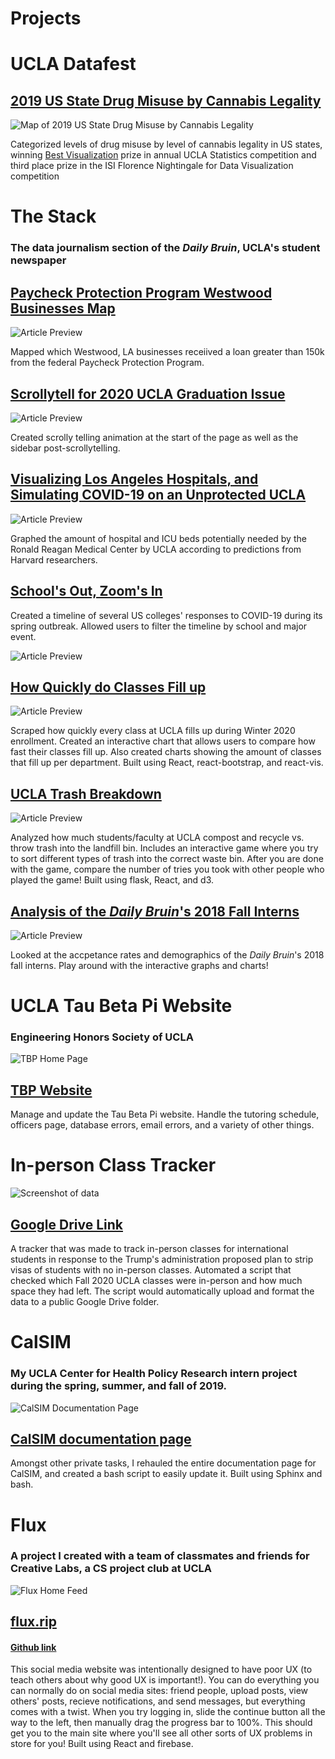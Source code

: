# Projects

# UCLA Datafest

## [2019 US State Drug Misuse by Cannabis Legality](https://benohrbrill.com/datafest/)

![Map of 2019 US State Drug Misuse by Cannabis Legality](./pictures/datafest/datafest_one.png)

Categorized levels of drug misuse by level of cannabis legality in US states, winning [Best Visualization](http://datafest.stat.ucla.edu/competition/2021-asa-datafesttm-results/) prize in annual UCLA Statistics competition and third place prize in the ISI Florence Nightingale for Data Visualization competition

# The Stack

### The data journalism section of the _Daily Bruin_, UCLA's student newspaper

## [Paycheck Protection Program Westwood Businesses Map](https://dailybruin.com/2020/09/05/the-quad-the-paycheck-protection-program-and-how-it-has-affected-westwood-businesses)

![Article Preview](./pictures/dailybruin/dailybruin_seven.png)

Mapped which Westwood, LA businesses receiived a loan greater than 150k from the federal Paycheck Protection Program.

## [Scrollytell for 2020 UCLA Graduation Issue](https://gradissue2020.dailybruin.com/)

![Article Preview](./pictures/dailybruin/dailybruin_six.png)

Created scrolly telling animation at the start of the page as well as the sidebar post-scrollytelling.

## [Visualizing Los Angeles Hospitals, and Simulating COVID-19 on an Unprotected UCLA](https://stack.dailybruin.com/2020/04/20/covid-hospitals/)

![Article Preview](./pictures/dailybruin/dailybruin_five.png)

Graphed the amount of hospital and ICU beds potentially needed by the Ronald Reagan Medical Center by UCLA according to predictions from Harvard researchers.

## [School's Out, Zoom's In](https://stack.dailybruin.com/2020/04/15/covid-collegecompare/)

Created a timeline of several US colleges' responses to COVID-19 during its spring outbreak. Allowed users to filter the timeline by school and major event.

![Article Preview](./pictures/dailybruin/dailybruin_four.png)

## [How Quickly do Classes Fill up](https://stack.dailybruin.com/2020/02/05/class-fill-ups/)

![Article Preview](./pictures/dailybruin/dailybruin_three.png)

Scraped how quickly every class at UCLA fills up during Winter 2020 enrollment. Created an interactive chart that allows users to compare how fast their classes fill up. Also created charts showing the amount of classes that fill up per department. Built using React, react-bootstrap, and react-vis.

## [UCLA Trash Breakdown](https://stack.dailybruin.com/2019/06/07/waste-audits/)

![Article Preview](./pictures/dailybruin/dailybruin_two.png)

Analyzed how much students/faculty at UCLA compost and recycle vs. throw trash into the landfill bin. Includes an interactive game where you try to sort different types of trash into the correct waste bin. After you are done with the game, compare the number of tries you took with other people who played the game! Built using flask, React, and d3.

## [Analysis of the _Daily Bruin_'s 2018 Fall Interns](https://stack.dailybruin.com/2018/12/10/2018db-recruitment/)

![Article Preview](./pictures/dailybruin/dailybruin_one.png)

Looked at the accpetance rates and demographics of the _Daily Bruin_'s 2018 fall interns. Play around with the interactive graphs and charts!

# UCLA Tau Beta Pi Website

### Engineering Honors Society of UCLA

![TBP Home Page](./pictures/tbp/tbp_one.png)

## [TBP Website](https://tbp.seas.ucla.edu/)

Manage and update the Tau Beta Pi website. Handle the tutoring schedule, officers page, database errors, email errors, and a variety of other things.

# In-person Class Tracker

![Screenshot of data](./pictures/classtracker/classtracker_one.png)

## [Google Drive Link](https://drive.google.com/file/d/11_3r7lAqQArxirPWKR1BtPTkB_epecEc/view?usp=sharing)

A tracker that was made to track in-person classes for international students in response to the Trump's administration proposed plan to strip visas of students with no in-person classes. Automated a script that checked which Fall 2020 UCLA classes were in-person and how much space they had left. The script would automatically upload and format the data to a public Google Drive folder.

# CalSIM

### My UCLA Center for Health Policy Research intern project during the spring, summer, and fall of 2019.

![CalSIM Documentation Page](./pictures/calsim/calsim_one.png)

## [CalSIM documentation page](https://calsim.bitbucket.io)

Amongst other private tasks, I rehauled the entire documentation page for CalSIM, and created a bash script to easily update it. Built using Sphinx and bash.

# Flux

### A project I created with a team of classmates and friends for Creative Labs, a CS project club at UCLA

![Flux Home Feed](./pictures/flux/flux_one.png)

## [flux.rip](https://flux.rip)

#### [Github link](https://github.com/UCLA-Creative-Labs/flux/wiki)

This social media website was intentionally designed to have poor UX (to teach others about why good UX is important!). You can do everything you can normally do on social media sites: friend people, upload posts, view others' posts, recieve notifications, and send messages, but everything comes with a twist. When you try logging in, slide the continue button all the way to the left, then manually drag the progress bar to 100%. This should get you to the main site where you'll see all other sorts of UX problems in store for you! Built using React and firebase.
